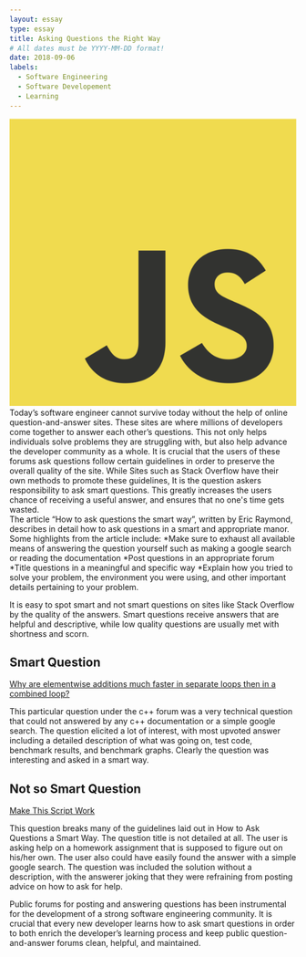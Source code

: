 ```yaml
---
layout: essay
type: essay
title: Asking Questions the Right Way
# All dates must be YYYY-MM-DD format!
date: 2018-09-06
labels:
  - Software Engineering
  - Software Developement
  - Learning
---
```


<img class = "ui medium left floated image" src="../images/js.png">
  Today’s software engineer cannot survive today without the help of online question-and-answer sites. These sites are 
  where millions of developers come together to answer each other’s questions. This not only helps individuals solve problems
  they are struggling with, but also help advance the developer community as a whole. It is crucial that the users of these
  forums ask questions follow certain guidelines in order to preserve the overall quality of the site. While Sites such as
  Stack Overflow have their own methods to promote these guidelines, It is the question askers responsibility to ask smart
  questions. This greatly increases the users chance of receiving a useful answer, and ensures that no one's time gets wasted. 
<br>
The article “How to ask questions the smart way”, written by Eric Raymond, describes in detail how to ask questions 
in a smart and appropriate manor. Some highlights from the article include:
*Make sure to exhaust all available means of answering the question yourself such as making a google search or reading the documentation
*Post questions in an appropriate forum
*Title questions in a meaningful and specific way
*Explain how you tried to solve your problem, the environment you were using, and other important details pertaining 
to your problem.

It is easy to spot smart and not smart questions on sites like Stack Overflow by the quality of the answers. 
Smart questions receive answers that are helpful and descriptive, while low quality questions are usually met with 
shortness and scorn. 

## Smart Question
<a href="https://stackoverflow.com/questions/8547778/why-are-elementwise-additions-much-faster-in-separate-loops-than-in-a-combined-l"> Why are elementwise additions much faster in separate loops then in a combined loop?</a>

This particular question under the c++ forum was a very technical question that could not answered by any c++ documentation
or a simple google search. The question elicited a lot of interest, with most upvoted answer including a detailed
description of what was going on, test code, benchmark results, and benchmark graphs. Clearly the question was interesting
and asked in a smart way.

## Not so Smart Question
<a href="https://stackoverflow.com/questions/32590751/make-this-script-work">Make This Script Work </a>

This question breaks many of the guidelines laid out in How to Ask Questions a Smart Way.
The question title is not detailed at all. The user is asking help on a homework assignment that is supposed to figure out
on his/her own. The user also could have easily found the answer with a simple google search. The question was included
the solution without a description, with the answerer joking that they were refraining from posting advice on how to ask 
for help.  

Public forums for posting and answering questions has been instrumental for the development of a strong software engineering community.
It is crucial that every new developer learns how to ask smart questions in order to both enrich the developer’s learning process and
keep public question-and-answer forums clean, helpful, and maintained. 

